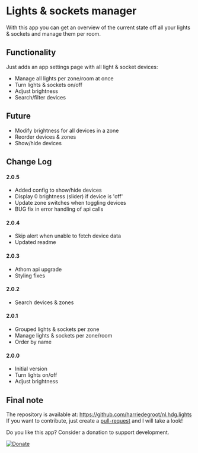 # Lights & sockets manager

With this app you can get an overview of the current state off all your lights & sockets and manage them per room.

## Functionality

Just adds an app settings page with all light & socket devices:
- Manage all lights per zone/room at once
- Turn lights & sockets on/off
- Adjust brightness
- Search/filter devices

## Future
- Modify brightness for all devices in a zone
- Reorder devices & zones
- Show/hide devices
  
## Change Log  
  
#### 2.0.5
- Added config to show/hide devices
- Display 0 brightness (slider) if device is 'off'
- Update zone switches when toggling devices
- BUG fix in error handling of api calls
  
#### 2.0.4
- Skip alert when unable to fetch device data  
- Updated readme
  
#### 2.0.3  
- Athom api upgrade
- Styling fixes  
  
#### 2.0.2  
- Search devices & zones  

#### 2.0.1
- Grouped lights & sockets per zone
- Manage lights & sockets per zone/room
- Order by name

#### 2.0.0
- Initial version
- Turn lights on/off
- Adjust brightness


## Final note ##
The repository is available at: https://github.com/harriedegroot/nl.hdg.lights  
If you want to contribute, just create a [pull-request](https://help.github.com/articles/about-pull-requests/) and I will take a look!

Do you like this app? Consider a donation to support development.
 
[![Donate][pp-donate-image]][pp-donate-link]

[pp-donate-link]: https://www.paypal.me/harriedegroot
[pp-donate-image]: https://img.shields.io/badge/Donate-PayPal-green.svg
